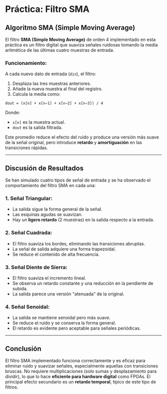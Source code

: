 
# Práctica: Filtro SMA

## Algoritmo SMA (Simple Moving Average)

El filtro **SMA (Simple Moving Average)** de orden 4 implementado en esta práctica es un filtro digital que suaviza señales ruidosas tomando la media aritmética de las últimas cuatro muestras de entrada.

### Funcionamiento:
A cada nuevo dato de entrada (`din`), el filtro:
1. Desplaza las tres muestras anteriores.
2. Añade la nueva muestra al final del registro.
3. Calcula la media como:

```
dout = (x[n] + x[n−1] + x[n−2] + x[n−3]) / 4
```

Donde:
- `x[n]` es la muestra actual.
- `dout` es la salida filtrada.

Este promedio reduce el efecto del ruido y produce una versión más suave de la señal original, pero introduce **retardo** y **amortiguación** en las transiciones rápidas.

---

## Discusión de Resultados

Se han simulado cuatro tipos de señal de entrada y se ha observado el comportamiento del filtro SMA en cada una:

### 1. Señal Triangular:
- La salida sigue la forma general de la señal.
- Las esquinas agudas se suavizan.
- Hay un **ligero retardo** (2 muestras) en la salida respecto a la entrada.

### 2. Señal Cuadrada:
- El filtro suaviza los bordes, eliminando las transiciones abruptas.
- La señal de salida adquiere una forma trapezoidal.
- Se reduce el contenido de alta frecuencia.

### 3. Señal Diente de Sierra:
- El filtro suaviza el incremento lineal.
- Se observa un retardo constante y una reducción en la pendiente de subida.
- La salida parece una versión "atenuada" de la original.

### 4. Señal Senoidal:
- La salida se mantiene senoidal pero más suave.
- Se reduce el ruido y se conserva la forma general.
- El retardo es evidente pero aceptable para señales periódicas.

---

## Conclusión

El filtro SMA implementado funciona correctamente y es eficaz para eliminar ruido y suavizar señales, especialmente aquellas con transiciones bruscas. No requiere multiplicaciones (solo sumas y desplazamiento para dividir), lo que lo hace **eficiente para hardware digital** como FPGAs. El principal efecto secundario es un **retardo temporal**, típico de este tipo de filtros.
